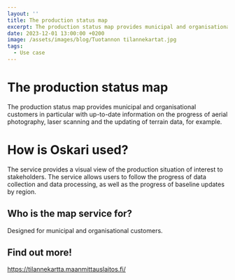 ```yaml
---
layout: ''
title: The production status map
excerpt: The production status map provides municipal and organisational customers in particular with up-to-date information on the progress of aerial photography, laser scanning and the updating of terrain data, for example.
date: 2023-12-01 13:00:00 +0200
image: /assets/images/blog/Tuotannon tilannekartat.jpg
tags:
  - Use case
---
```


# The production status map

The production status map provides municipal and organisational customers in particular with up-to-date information on the progress of aerial photography, laser scanning and the updating of terrain data, for example.

# How is Oskari used?

The service provides a visual view of the production situation of interest to stakeholders. The service allows users to follow the progress of data collection and data processing, as well as the progress of baseline updates by region.

## Who is the map service for?

Designed for municipal and organisational customers.

## Find out more!

<https://tilannekartta.maanmittauslaitos.fi/>
